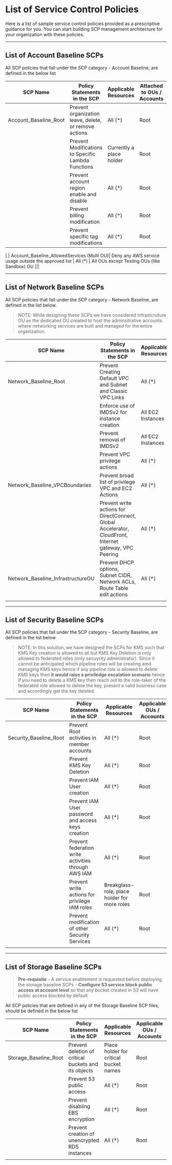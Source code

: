 # List of Service Control Policies

Here is a list of sample service control policies provided as a prescriptive guidance for you. You can start building SCP management architecture for your organization with these policies.

---

## List of Account Baseline SCPs

All SCP policies that fall under the SCP category - Account Baseline, are defined in the below list

| SCP Name                         | Policy Statements in the SCP                                      | Applicable Resources   | Attached to OUs / Accounts                            | Role / OU Exemptions                                                                                                       | Other Conditions                              |
| -------------------------------- | ----------------------------------------------------------------- | ---------------------- | ----------------------------------------------------- | -------------------------------------------------------------------------------------------------------------------------- | --------------------------------------------- |
| Account_Baseline_Root            | Prevent organization leave, delete, or remove actions             | All (\*)               | Root                                                  |                                                                                                               |                                               |
|                                  | Prevent Modifications to Specific Lambda Functions                | Currently a place holder | Root                                                  |  |                                               |
|                                  | Prevent account region enable and disable                         | All (\*)               | Root                                                  |                                                                           |                                               |
|                                  | Prevent billing modification                                      | All (\*)               | Root                                                  |                                                                                                                            |                                               |
|                                  | Prevent specific tag modifications                                | All (\*)               | Root                                                  |                                                                                                                            |  |
|
| Account_Baseline_AllowedServices (Multi OU)| Deny any AWS service usage outside the approved list              | All (\*)               | All OUs except Testing OUs (like Sandbox) OU |||
                                
---

## List of Network Baseline SCPs

All SCP policies that fall under the SCP category - Network Baseline, are defined in the list below.

> NOTE: While designing these SCPs we have considered Infrastcruture OU as the dedicated OU created to host the adminsitrative accounts where networking services are built and managed for the entire organization.

| SCP Name                              | Policy Statements in the SCP                                                                           | Applicable Resources | Applicable OUs / Accounts                                     | Role Exemptions                                                                                                                                                                       | Other Conditions |
| ------------------------------------- | ------------------------------------------------------------------------------------------------------ | -------------------- | ------------------------------------------------------------- | ------------------------------------------------------------------------------------------------------------------------------------------------------------------------------------- | ---------------- |
| Network_Baseline_Root                 | Prevent Creating Default VPC and Subnet and Classic VPC Links                                          | All (\*)             | Root                                                          |                                                                                                                                                                                       |                  |
|                                       | Enforce use of IMDSv2 for instance creation                                                            | All EC2 Instances    | Root | |                  |
|                                       | Prevent removal of IMDSv2                                                                              | All EC2 Instances    | Root  |   |                  |
|                                       | Prevent VPC privilege actions                                                                          | All (\*)             | Root                                                          | | |
| Network_Baseline_VPCBoundaries        | Prevent broad list of privilege VPC and EC2 Actions                                                    | All (\*)             | All OUs except Infrastructure OU | | |
|                                       | Prevent write actions for DirectConnect, Global Accelerator, CloudFront, Internet gateway, VPC Peering | All (\*)             | All OUs except Infrastructure OU    |                                                                                                                                                                                       |                  |
| Network_Baseline_InfrastructureOU | Prevent DHCP options, Subnet CIDR, Network ACLs, Route Table edit actions                              | All (\*)             | Infrastructure OU                                  |  |                  |
|                                       |                                                                                                        |                      |                                                               |                                                                                                                                                                                       |                  |

---

## List of Security Baseline SCPs

All SCP policies that fall under the SCP category - Security Baseline, are defined in the list below

> NOTE: In this solution, we have designed the SCPs for KMS such that KMS Key creation is allowed to all but KMS Key Deletion is only allowed to federated roles (only secuyrity administrator). Since it cannot be anticipated which pipeline roles will be creating amd managing KMS keys hence if any pipeline role is allowed to delete KMS keys then **it would raise a priviledge escalation scenario** hence if you need to delete a KMS key then reach out to the role-taker of the federated role allowed to delete the key, present a valid business case and accordingly get the key deleted.

| SCP Name               | Policy Statements in the SCP                        | Applicable Resources                         | Applicable OUs / Accounts | Role Exemptions                                                                                                                                                                                                                                            | Other Conditions |
| ---------------------- | --------------------------------------------------- | -------------------------------------------- | ------------------------- | ---------------------------------------------------------------------------------------------------------------------------------------------------------------------------------------------------------------------------------------------------------- | ---------------- |
| Security_Baseline_Root | Prevent Root activities in member accounts          | All (\*)                                     | Root                      |                                                                                                                                                                                                                                                            |                  |
|                        | Prevent KMS Key Deletion                            | All (\*)                                     | Root                      | |                  |
|                        | Prevent IAM User creation                           | All (\*)                                     | Root                      | |                  |
|                        | Prevent IAM User password and access keys creation  | All (\*)                                     | Root                      | |                  |
|                        | Prevent federation write activities through AWS IAM | All (\*)                                     | Root                      | |                  |
|                        | Prevent write actions for privilege IAM roles       | Breakglass-role, place holder for more roles | Root                      | |                  |
|                        | Prevent modification of other Security Services     | All (\*)                                     | Root                      | |                  |
|                        |                                                     |                                              |                           

---

## List of Storage Baseline SCPs

> **Pre-requisite** - A service enablement is requested before deploying the storage baseline SCPs - **Configure S3 service block public access at account level** so that any bucket created in S3 will have public access blocked by default

All SCP policies that are defined in any of the Storage Baseline SCP files, should be defined in the below list

| SCP Name              | Policy Statements in the SCP                         | Applicable Resources                   | Applicable OUs / Accounts | Role Exemptions                                                                                                                                                           | Other Conditions |
| --------------------- | ---------------------------------------------------- | -------------------------------------- | ------------------------- | ------------------------------------------------------------------------------------------------------------------------------------------------------------------------- | ---------------- |
| Storage_Baseline_Root | Prevent deletion of critical buckets and its objects | Place holder for critical bucket names | Root                      | |                  |
|                       | Prevent S3 public access                             | All (\*)                               | Root                      | |                  |
|                       | Prevent disabling EBS encryption                     | All (\*)                               | Root                      | |                  |
|                       | Prevent creation of unencrypted RDS instances        | All (\*)                               | Root                      | |                  |
|                       |                                                      |                                        |                           |                                                                                                                                                                           |                  |
